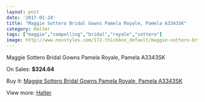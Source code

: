 ```yaml
---
layout: post
date: '2017-01-24'
title: "Maggie Sottero Bridal Gowns Pamela Royale, Pamela A3343SK"
category: Halter
tags: ["maggie","compelling","bridal","royale","sottero"]
image: http://www.novstyles.com/172-thickbox_default/maggie-sottero-bridal-gowns-pamela-royale-pamela-a3343sk.jpg
---
```

Maggie Sottero Bridal Gowns Pamela Royale, Pamela A3343SK

On Sales: **$324.64**
<a href="https://www.novstyles.com/en/halter/94-maggie-sottero-bridal-gowns-pamela-royale-pamela-a3343sk.html"><amp-img layout="responsive" width="600" height="600" src="//www.novstyles.com/172-thickbox_default/maggie-sottero-bridal-gowns-pamela-royale-pamela-a3343sk.jpg" alt="Maggie Sottero Bridal Gowns Pamela Royale, Pamela A3343SK 0" /></a>
<a href="https://www.novstyles.com/en/halter/94-maggie-sottero-bridal-gowns-pamela-royale-pamela-a3343sk.html"><amp-img layout="responsive" width="600" height="600" src="//www.novstyles.com/173-thickbox_default/maggie-sottero-bridal-gowns-pamela-royale-pamela-a3343sk.jpg" alt="Maggie Sottero Bridal Gowns Pamela Royale, Pamela A3343SK 1" /></a>

Buy it: [Maggie Sottero Bridal Gowns Pamela Royale, Pamela A3343SK](https://www.novstyles.com/en/halter/94-maggie-sottero-bridal-gowns-pamela-royale-pamela-a3343sk.html "Maggie Sottero Bridal Gowns Pamela Royale, Pamela A3343SK")

View more: [Halter](https://www.novstyles.com/en/3-halter "Halter")